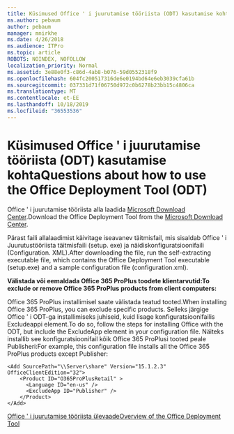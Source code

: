 ```yaml
---
title: Küsimused Office ' i juurutamise tööriista (ODT) kasutamise kohta
ms.author: pebaum
author: pebaum
manager: mnirkhe
ms.date: 4/26/2018
ms.audience: ITPro
ms.topic: article
ROBOTS: NOINDEX, NOFOLLOW
localization_priority: Normal
ms.assetid: 3e88e0f3-c86d-4ab8-b076-59d0552318f9
ms.openlocfilehash: 604fc200517316de6e0194bd64e6eb3039cfa61b
ms.sourcegitcommit: 037331d71f06750d972c0b6278b23bb15c4806ca
ms.translationtype: MT
ms.contentlocale: et-EE
ms.lasthandoff: 10/18/2019
ms.locfileid: "36553536"
---
```

# <a name="questions-about-how-to-use-the-office-deployment-tool-odt"></a><span data-ttu-id="f04fe-102">Küsimused Office ' i juurutamise tööriista (ODT) kasutamise kohta</span><span class="sxs-lookup"><span data-stu-id="f04fe-102">Questions about how to use the Office Deployment Tool (ODT)</span></span>

<span data-ttu-id="f04fe-103">Office ' i juurutamise tööriista alla laadida [Microsoft Download Center](http://go.microsoft.com/fwlink/p/?LinkID=626065).</span><span class="sxs-lookup"><span data-stu-id="f04fe-103">Download the Office Deployment Tool from the [Microsoft Download Center](http://go.microsoft.com/fwlink/p/?LinkID=626065).</span></span>
  
<span data-ttu-id="f04fe-104">Pärast faili allalaadimist käivitage iseavanev täitmisfail, mis sisaldab Office ' i Juurutustööriista täitmisfaili (setup. exe) ja näidiskonfiguratsioonifaili (Configuration. XML).</span><span class="sxs-lookup"><span data-stu-id="f04fe-104">After downloading the file, run the self-extracting executable file, which contains the Office Deployment Tool executable (setup.exe) and a sample configuration file (configuration.xml).</span></span>
  
 <span data-ttu-id="f04fe-105">**Välistada või eemaldada Office 365 ProPlus toodete klientarvutid:**</span><span class="sxs-lookup"><span data-stu-id="f04fe-105">**To exclude or remove Office 365 ProPlus products from client computers:**</span></span>
  
<span data-ttu-id="f04fe-106">Office 365 ProPlus installimisel saate välistada teatud tooted.</span><span class="sxs-lookup"><span data-stu-id="f04fe-106">When installing Office 365 ProPlus, you can exclude specific products.</span></span> <span data-ttu-id="f04fe-107">Selleks järgige Office ' i ODT-ga installimiseks juhiseid, kuid lisage konfiguratsioonifailis Excludeappi element.</span><span class="sxs-lookup"><span data-stu-id="f04fe-107">To do so, follow the steps for installing Office with the ODT, but include the ExcludeApp element in your configuration file.</span></span> <span data-ttu-id="f04fe-108">Näiteks installib see konfiguratsioonifail kõik Office 365 ProPlusi tooted peale Publisheri:</span><span class="sxs-lookup"><span data-stu-id="f04fe-108">For example, this configuration file installs all the Office 365 ProPlus products except Publisher:</span></span>
  
```
<Add SourcePath="\\Server\share" Version="15.1.2.3" OfficeClientEdition="32">
    <Product ID="O365ProPlusRetail" >
      <Language ID="en-us" />
      <ExcludeApp ID="Publisher" />
    </Product>
</Add>
```

[<span data-ttu-id="f04fe-109">Office ' i juurutamise tööriista ülevaade</span><span class="sxs-lookup"><span data-stu-id="f04fe-109">Overview of the Office Deployment Tool</span></span>](https://docs.microsoft.com/deployoffice/overview-of-the-office-2016-deployment-tool)
  

